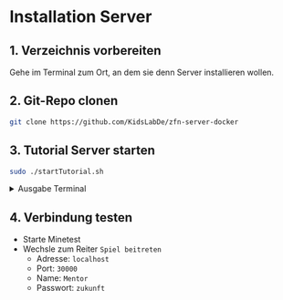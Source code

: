 # Installation Server

## 1. Verzeichnis vorbereiten

Gehe im Terminal zum Ort, an dem sie denn Server installieren wollen.&#x20;

## 2. Git-Repo clonen

```bash
git clone https://github.com/KidsLabDe/zfn-server-docker
```

## 3. Tutorial Server starten

```bash
sudo ./startTutorial.sh
```

<details>

<summary>Ausgabe Terminal</summary>

```log
minetest_zfn  | ───────────────────────────────────────
minetest_zfn  | 
minetest_zfn  |       ██╗     ███████╗██╗ ██████╗ 
minetest_zfn  |       ██║     ██╔════╝██║██╔═══██╗
minetest_zfn  |       ██║     ███████╗██║██║   ██║
minetest_zfn  |       ██║     ╚════██║██║██║   ██║
minetest_zfn  |       ███████╗███████║██║╚██████╔╝
minetest_zfn  |       ╚══════╝╚══════╝╚═╝ ╚═════╝ 
minetest_zfn  | 
minetest_zfn  |    Brought to you by linuxserver.io
minetest_zfn  | ───────────────────────────────────────
minetest_zfn  | 
minetest_zfn  | To support LSIO projects visit:
minetest_zfn  | https://www.linuxserver.io/donate/
minetest_zfn  | 
minetest_zfn  | ───────────────────────────────────────
minetest_zfn  | GID/UID
minetest_zfn  | ───────────────────────────────────────
minetest_zfn  | 
minetest_zfn  | User UID:    1000
minetest_zfn  | User GID:    1000
minetest_zfn  | ───────────────────────────────────────
minetest_zfn  |          __.               __.                 __.  
minetest_zfn  |   _____ |__| ____   _____ /  |_  _____  _____ /  |_ 
minetest_zfn  |  /     \|  |/    \ /  __ \    _\/  __ \/   __>    _\
minetest_zfn  | |  Y Y  \  |   |  \   ___/|  | |   ___/\___  \|  |  
minetest_zfn  | |__|_|  /  |___|  /\______>  |  \______>_____/|  |  
minetest_zfn  |       \/ \/     \/         \/                  \/   
minetest_zfn  | 2023-10-23 08:53:33: ACTION[Main]: World at [/config/.minetest/worlds/Tutorial]
minetest_zfn  | 2023-10-23 08:53:33: ACTION[Main]: Server for gameid="antigrief" listening on 0.0.0.0:30000.
minetest_zfn  | Unified Inventory. Inventory size: 1333


```

</details>

## 4. Verbindung testen

* Starte Minetest
* Wechsle zum Reiter `Spiel beitreten`
  * Adresse: `localhost`
  * Port: `30000`
  * Name: `Mentor`
  * Passwort: `zukunft`
